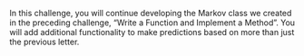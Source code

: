 In this challenge, you will continue developing the Markov class we created in the preceding challenge, “Write a Function and Implement a Method”. You will add additional functionality to make predictions based on more than just the previous letter.